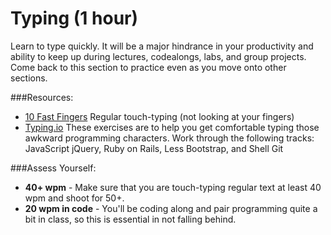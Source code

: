 # Typing (1 hour)

Learn to type quickly. It will be a major hindrance in your productivity and ability to keep up during lectures, codealongs, labs, and group projects. Come back to this section to practice even as you move onto other sections.

###Resources:

- [10 Fast Fingers](http://10fastfingers.com/typing-test/english) Regular touch-typing (not looking at your fingers)
- [Typing.io](http://typing.io/lessons) These exercises are to help you get comfortable typing those awkward programming characters.  Work through the following tracks: JavaScript jQuery, Ruby on Rails, Less Bootstrap, and Shell Git

###Assess Yourself:

- **40+ wpm** - Make sure that you are touch-typing regular text at least 40 wpm and shoot for 50+.
- **20 wpm in code** - You'll be coding along and pair programming quite a bit in class, so this is essential in not falling behind.
